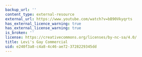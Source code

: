 ```yaml
---
backup_url: ''
content_type: external-resource
external_url: https://www.youtube.com/watch?v=bB90Vkyqrts
has_external_licence_warning: true
has_external_license_warning: true
is_broken: ''
license: https://creativecommons.org/licenses/by-nc-sa/4.0/
title: Levi's Gay Commercial
uid: e240f3a8-c4a8-4c46-ae72-3728229345dd
---
```

